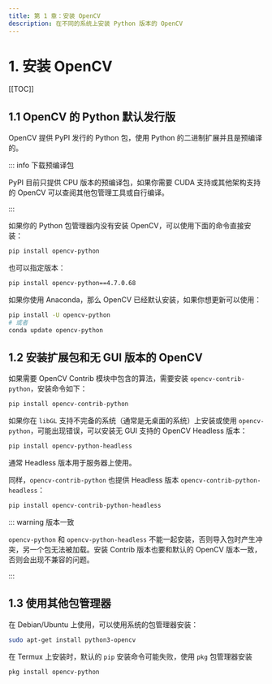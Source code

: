 ```yaml
---
title: 第 1 章：安装 OpenCV
description: 在不同的系统上安装 Python 版本的 OpenCV
---
```


# 1. 安装 OpenCV

[[TOC]]

## 1.1 OpenCV 的 Python 默认发行版

OpenCV 提供 PyPI 发行的 Python 包，使用 Python 的二进制扩展并且是预编译的。

::: info 下载预编译包

PyPI 目前只提供 CPU 版本的预编译包，如果你需要 CUDA 支持或其他架构支持的 OpenCV 可以查阅其他包管理工具或自行编译。

:::

如果你的 Python 包管理器内没有安装 OpenCV，可以使用下面的命令直接安装：

```bash
pip install opencv-python
```

也可以指定版本：

```bash
pip install opencv-python==4.7.0.68
```

如果你使用 Anaconda，那么 OpenCV 已经默认安装，如果你想更新可以使用：

```bash
pip install -U opencv-python
# 或者
conda update opencv-python
```

## 1.2 安装扩展包和无 GUI 版本的 OpenCV

如果需要 OpenCV Contrib 模块中包含的算法，需要安装 `opencv-contrib-python`，安装命令如下：

```bash
pip install opencv-contrib-python
```

如果你在 `libGL` 支持不完备的系统（通常是无桌面的系统）上安装或使用 `opencv-python`，可能出现错误，可以安装无 GUI 支持的 OpenCV Headless 版本：

```bash
pip install opencv-python-headless
```

通常 Headless 版本用于服务器上使用。

同样，`opencv-contrib-python` 也提供 Headless 版本 `opencv-contrib-python-headless`：

```bash
pip install opencv-contrib-python-headless
```

::: warning 版本一致

`opencv-python` 和 `opencv-python-headless` 不能一起安装，否则导入包时产生冲突，另一个包无法被加载。安装 Contrib 版本也要和默认的 OpenCV 版本一致，否则会出现不兼容的问题。

:::

## 1.3 使用其他包管理器

在 Debian/Ubuntu 上使用，可以使用系统的包管理器安装：

```bash
sudo apt-get install python3-opencv
```

在 Termux 上安装时，默认的 `pip` 安装命令可能失败，使用 `pkg` 包管理器安装

```bash
pkg install opencv-python
```
